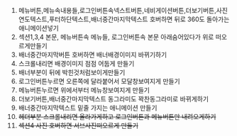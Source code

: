 1. 메뉴버튼,메뉴속내용들,로그인버튼속넥스트버튼,네비게이션버튼,더보기버튼,사진연도텍스트,푸터하단텍스트,배너중간마지막텍스트
호버하면 뒤로 360도 돌아가는 애니메이션넣기
2. 섹션1,3,4 본문, 메뉴버튼속 메뉴들, 로그인버튼속 본문 아래숨어있다가 위로 떠오르게만들기
3. 배너중간마지막버튼 호버하면 배너배경이미지 바뀌기하기
4. 스크롤내리면 배경이미지 점점 어둡게 만들기
5. 배너부분이 뒤에 박힌것처럼보이게만들기
6. 로그인버튼누르면 오른쪽에 달라붙어서 모달창보여지게 만들기
7. 메뉴버튼누르면 위에서부터 메뉴창보여지게 만들기
8. 더보기버튼,배너중간마지막텍스트 동그라미도 꽉찬동그라미로 바뀌게하기
9. 배너중간마지막텍스트 밑줄 가지는 애니메이션 만들기
10.  ~~헤더부분 스크롤내리면 올라가게하고 로그인버튼과 메뉴버튼만 내려오게하기~~
11.   ~~섹션4 사진 호버하면 서브사진떠오르게 만들기~~
